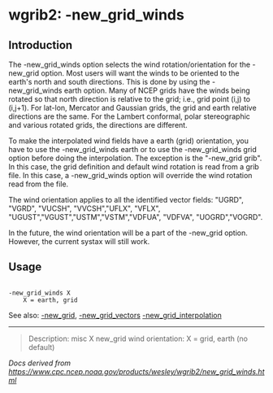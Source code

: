 # wgrib2: -new_grid_winds

## Introduction

The -new_grid_winds option selects the wind rotation/orientation
for the -new_grid option. Most users will want the winds
to be oriented to the earth's north and south directions. This is done by using the
-new_grid_winds earth option. Many of NCEP grids have the
winds being rotated so that north direction is relative to the grid; i.e.,
grid point (i,j) to (i,j+1). For lat-lon, Mercator and Gaussian grids, the grid
and earth relative directions are the same. For the Lambert conformal, polar
stereographic and various rotated grids, the directions are different.

To make the interpolated wind fields have a earth (grid) orientation, you have
to use the -new_grid_winds earth or to use the
-new_grid_winds grid option before doing the interpolation.
The exception is the "-new_grid grib". In this case, the grid definition and default
wind rotation is read from a grib file. In this case, a -new_grid_winds option
will override the wind rotation read from the file.

The wind orientation applies to all the identified vector fields:
"UGRD", "VGRD", "VUCSH", "VVCSH","UFLX", "VFLX", "UGUST","VGUST","USTM","VSTM","VDFUA", "VDFVA",
"UOGRD","VOGRD".

In the future, the wind orientation will be a part of the -new_grid option.
However, the current systax will still work.

## Usage

```

-new_grid_winds X
    X = earth, grid

```

See also: [-new_grid](./new_grid.html),
[-new_grid_vectors](./new_grid_vectors.html)
[-new_grid_interpolation](./new_grid_interpolation.html)

---

> Description: misc X new_grid wind orientation: X = grid, earth (no default)

_Docs derived from <https://www.cpc.ncep.noaa.gov/products/wesley/wgrib2/new_grid_winds.html>_
